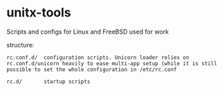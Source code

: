 unitx-tools
===========

Scripts and configs for Linux and FreeBSD used for work

structure:

	rc.conf.d/	configuration scripts. Unicorn loader relies on rc.conf.d/unicorn heavily to ease multi-app setup (while it is still possible to set the whole configuration in /etc/rc.conf

	rc.d/		startup scripts
